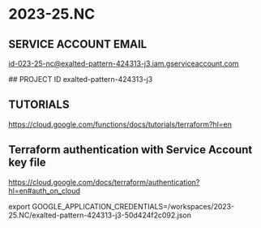 # 2023-25.NC

## SERVICE ACCOUNT EMAIL
id-023-25-nc@exalted-pattern-424313-j3.iam.gserviceaccount.com

## PROJECT ID
exalted-pattern-424313-j3

## TUTORIALS
https://cloud.google.com/functions/docs/tutorials/terraform?hl=en

## Terraform authentication with Service Account key file

https://cloud.google.com/docs/terraform/authentication?hl=en#auth_on_cloud

export GOOGLE_APPLICATION_CREDENTIALS=/workspaces/2023-25.NC/exalted-pattern-424313-j3-50d424f2c092.json
